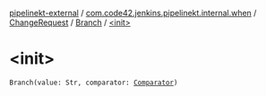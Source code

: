 [pipelinekt-external](../../../index.md) / [com.code42.jenkins.pipelinekt.internal.when](../../index.md) / [ChangeRequest](../index.md) / [Branch](index.md) / [&lt;init&gt;](./-init-.md)

# &lt;init&gt;

`Branch(value: Str, comparator: `[`Comparator`](../../../com.code42.jenkins.pipelinekt.core/-comparator/index.md)`)`